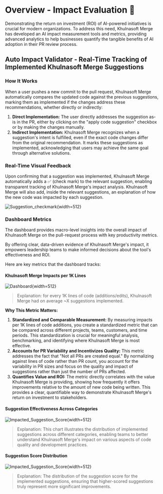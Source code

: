 # Overview - Impact Evaluation 💎

Demonstrating the return on investment (ROI) of AI-powered initiatives is crucial for modern organizations.
To address this need, Khulnasoft Merge has developed an AI impact measurement tools and metrics, providing advanced analytics to help businesses quantify the tangible benefits of AI adoption in their PR review process.


## Auto Impact Validator - Real-Time Tracking of Implemented Khulnasoft Merge Suggestions

### How It Works
When a user pushes a new commit to the pull request, Khulnasoft Merge automatically compares the updated code against the previous suggestions, marking them as implemented if the changes address these recommendations, whether directly or indirectly:

1. **Direct Implementation:** The user directly addresses the suggestion as-is in the PR, either by clicking on the "apply code suggestion" checkbox or by making the changes manually.
2. **Indirect Implementation:** Khulnasoft Merge recognizes when a suggestion's intent is fulfilled, even if the exact code changes differ from the original recommendation. It marks these suggestions as implemented, acknowledging that users may achieve the same goal through alternative solutions.

### Real-Time Visual Feedback
Upon confirming that a suggestion was implemented, Khulnasoft Merge automatically adds a ✅ (check mark) to the relevant suggestion, enabling transparent tracking of Khulnasoft Merge's impact analysis.
Khulnasoft Merge will also add, inside the relevant suggestions, an explanation of how the new code was impacted by each suggestion.

![Suggestion_checkmark](https://khulnasoft.com/images/pr_insight/auto_suggestion_checkmark.png){width=512}

### Dashboard Metrics
The dashboard provides macro-level insights into the overall impact of Khulnasoft Merge on the pull-request process with key productivity metrics.

By offering clear, data-driven evidence of Khulnasoft Merge's impact, it empowers leadership teams to make informed decisions about the tool's effectiveness and ROI.

Here are key metrics that the dashboard tracks:

#### Khulnasoft Merge Impacts per 1K Lines
![Dashboard](https://khulnasoft.com/images/pr_insight/impacts_per_1k_llines.png){width=512}
> Explanation: for every 1K lines of code (additions/edits), Khulnasoft Merge had on average ~X suggestions implemented.

**Why This Metric Matters:**

1. **Standardized and Comparable Measurement:** By measuring impacts per 1K lines of code additions, you create a standardized metric that can be compared across different projects, teams, customers, and time periods. This standardization is crucial for meaningful analysis, benchmarking, and identifying where Khulnasoft Merge is most effective.
2. **Accounts for PR Variability and Incentivizes Quality:** This metric addresses the fact that "Not all PRs are created equal." By normalizing against lines of code rather than PR count, you account for the variability in PR sizes and focus on the quality and impact of suggestions rather than just the number of PRs affected.
3. **Quantifies Value and ROI:** The metric directly correlates with the value Khulnasoft Merge is providing, showing how frequently it offers improvements relative to the amount of new code being written. This provides a clear, quantifiable way to demonstrate Khulnasoft Merge's return on investment to stakeholders.

#### Suggestion Effectiveness Across Categories
![Impacted_Suggestion_Score](https://khulnasoft.com/images/pr_insight/impact_by_category.png){width=512}
> Explanation: This chart illustrates the distribution of implemented suggestions across different categories, enabling teams to better understand Khulnasoft Merge's impact on various aspects of code quality and development practices.

#### Suggestion Score Distribution
![Impacted_Suggestion_Score](https://khulnasoft.com/images/pr_insight/impacted_score_dist.png){width=512}
> Explanation: The distribution of the suggestion score for the implemented suggestions, ensuring that higher-scored suggestions truly represent more significant improvements. 
